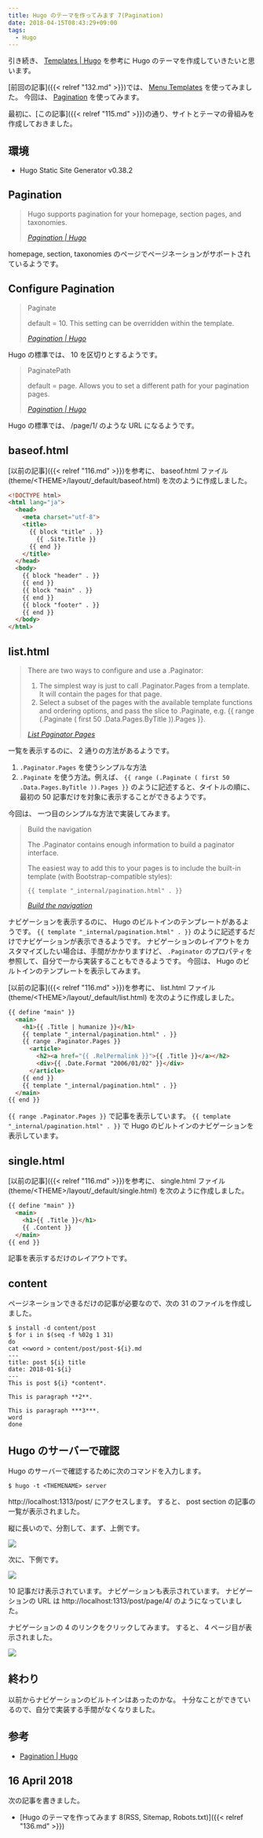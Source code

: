 ```yaml
---
title: Hugo のテーマを作ってみます 7(Pagination)
date: 2018-04-15T08:43:29+09:00
tags:
  - Hugo
---
```


引き続き、 [Templates | Hugo](https://gohugo.io/templates/) を参考に Hugo のテーマを作成していきたいと思います。

[前回の記事]({{< relref "132.md" >}})では、 [Menu Templates](https://gohugo.io/templates/menu-templates/) を使ってみました。 今回は、 [Pagination](https://gohugo.io/templates/pagination/) を使ってみます。

<!--more-->

最初に、[この記事]({{< relref "115.md" >}})の通り、サイトとテーマの骨組みを作成しておきました。

## 環境

* Hugo Static Site Generator v0.38.2

## Pagination

> Hugo supports pagination for your homepage, section pages, and taxonomies.
>
> <cite>[Pagination | Hugo](https://gohugo.io/templates/pagination/)</cite>

homepage, section, taxonomies のページでページネーションがサポートされているようです。

## Configure Pagination

> Paginate
>
> default = 10. This setting can be overridden within the template.
>
> <cite>[Pagination | Hugo](https://gohugo.io/templates/pagination/#configure-pagination)</cite>

Hugo の標準では、 10 を区切りとするようです。

> PaginatePath
>
> default = page. Allows you to set a different path for your pagination pages.
>
> <cite>[Pagination | Hugo](https://gohugo.io/templates/pagination/#configure-pagination)</cite>

Hugo の標準では、 /page/1/ のような URL になるようです。

## baseof.html

[以前の記事]({{< relref "116.md" >}})を参考に、 baseof.html ファイル (theme/\<THEME\>/layout/_default/baseof.html) を次のように作成しました。

```html
<!DOCTYPE html>
<html lang="ja">
  <head>
    <meta charset="utf-8">
    <title>
      {{ block "title" . }}
        {{ .Site.Title }}
      {{ end }}
    </title>
  </head>
  <body>
    {{ block "header" . }}
    {{ end }}
    {{ block "main" . }}
    {{ end }}
    {{ block "footer" . }}
    {{ end }}
  </body>
</html>
```

## list.html

> There are two ways to configure and use a .Paginator:
>
> 1. The simplest way is just to call .Paginator.Pages from a template. It will contain the pages for that page.
> 1. Select a subset of the pages with the available template functions and ordering options, and pass the slice to .Paginate, e.g. {{ range (.Paginate ( first 50 .Data.Pages.ByTitle )).Pages }}.
>
> <cite>[List Paginator Pages](https://gohugo.io/templates/pagination/#list-paginator-pages)</cite>

一覧を表示するのに、 2 通りの方法があるようです。

1. `.Paginator.Pages` を使うシンプルな方法
1. `.Paginate` を使う方法。例えば、 `{{ range (.Paginate ( first 50 .Data.Pages.ByTitle )).Pages }}` のように記述すると、タイトルの順に、最初の 50 記事だけを対象に表示することができるようです。

今回は、 一つ目のシンプルな方法で実装してみます。

> Build the navigation
>
> The .Paginator contains enough information to build a paginator interface.
>
> The easiest way to add this to your pages is to include the built-in template (with Bootstrap-compatible styles):
>
>     {{ template "_internal/pagination.html" . }}
>
> <cite>[Build the navigation](https://gohugo.io/templates/pagination/#build-the-navigation)</cite>

ナビゲーションを表示するのに、 Hugo のビルトインのテンプレートがあるようです。
`{{ template "_internal/pagination.html" . }}` のように記述するだけでナビゲーションが表示できるようです。
ナビゲーションのレイアウトをカスタマイズしたい場合は、手間がかかりますけど、 `.Paginator` のプロパティを参照して、自分で一から実装することもできるようです。
今回は、 Hugo のビルトインのテンプレートを表示してみます。

[以前の記事]({{< relref "116.md" >}})を参考に、 list.html ファイル (theme/\<THEME\>/layout/_default/list.html) を次のように作成しました。

```html
{{ define "main" }}
  <main>
    <h1>{{ .Title | humanize }}</h1>
    {{ template "_internal/pagination.html" . }}
    {{ range .Paginator.Pages }}
      <article>
        <h2><a href="{{ .RelPermalink }}">{{ .Title }}</a></h2>
        <div>{{ .Date.Format "2006/01/02" }}</div>
      </article>
    {{ end }}
    {{ template "_internal/pagination.html" . }}
  </main>
{{ end }}
```

`{{ range .Paginator.Pages }}` で記事を表示しています。
`{{ template "_internal/pagination.html" . }}` で Hugo のビルトインのナビゲーションを表示しています。

## single.html

[以前の記事]({{< relref "116.md" >}})を参考に、 single.html ファイル (theme/\<THEME\>/layout/_default/single.html) を次のように作成しました。

```html
{{ define "main" }}
  <main>
    <h1>{{ .Title }}</h1>
    {{ .Content }}
  </main>
{{ end }}
```

記事を表示するだけのレイアウトです。

## content

ページネーションできるだけの記事が必要なので、次の 31 のファイルを作成しました。

```
$ install -d content/post
$ for i in $(seq -f %02g 1 31)
do
cat <<word > content/post/post-${i}.md
---
title: post ${i} title
date: 2018-01-${i}
---
This is post ${i} *content*.

This is paragraph **2**.

This is paragraph ***3***.
word
done
```

## Hugo のサーバーで確認

Hugo のサーバーで確認するために次のコマンドを入力します。

```
$ hugo -t <THEMENAME> server
```

http://localhost:1313/post/ にアクセスします。
すると、 post section の記事の一覧が表示されました。

縦に長いので、分割して、まず、上側です。

![](/img/135-01.png)

次に、下側です。

![](/img/135-02.png)

10 記事だけ表示されています。
ナビゲーションも表示されています。
ナビゲーションの URL は http://localhost:1313/post/page/4/ のようになっていました。

ナビゲーションの 4 のリンクをクリックしてみます。
すると、 4 ページ目が表示されました。

![](/img/135-03.png)

## 終わり

以前からナビゲーションのビルトインはあったのかな。
十分なことができているので、自分で実装する手間がなくなりました。

## 参考

* [Pagination | Hugo](https://gohugo.io/templates/pagination/)

## 16 April 2018

次の記事を書きました。

* [Hugo のテーマを作ってみます 8(RSS, Sitemap, Robots.txt)]({{< relref "136.md" >}})
